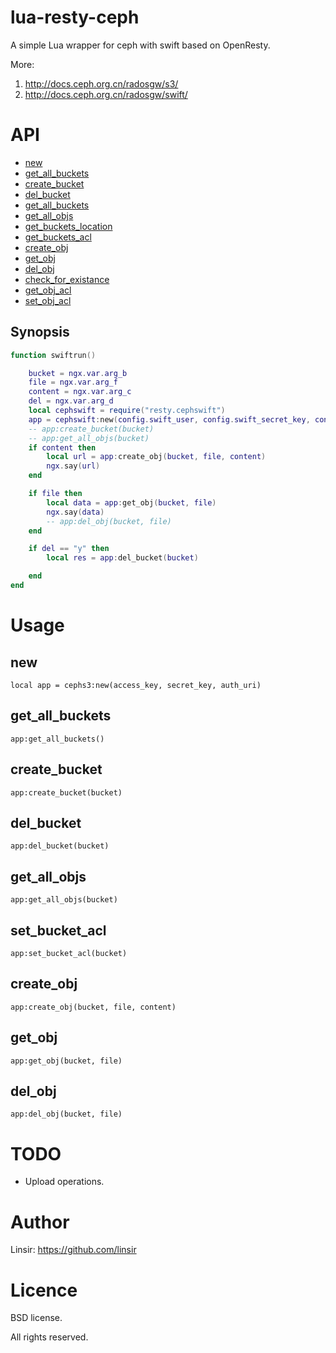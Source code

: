 # lua-resty-ceph

A simple Lua wrapper for ceph with swift based on OpenResty.

More: 

1. <http://docs.ceph.org.cn/radosgw/s3/>
2. <http://docs.ceph.org.cn/radosgw/swift/>


# API

* [new](#new)
* [get_all_buckets](#get_all_buckets)
* [create_bucket](#create_bucket)
* [del_bucket](#del_bucket)
* [get_all_buckets](#get_all_buckets)
* [get_all_objs](#get_all_objs)
* [get_buckets_location](#get_buckets_location)
* [get_buckets_acl](#get_buckets_acl)
* [create_obj](#create_obj)
* [get_obj](#get_obj)
* [del_obj](#del_obj)
* [check_for_existance](#check_for_existance)
* [get_obj_acl](#get_obj_acl)
* [set_obj_acl](#set_obj_acl)


## Synopsis

``` lua
function swiftrun()

    bucket = ngx.var.arg_b
    file = ngx.var.arg_f
    content = ngx.var.arg_c
    del = ngx.var.arg_d
    local cephswift = require("resty.cephswift")
    app = cephswift:new(config.swift_user, config.swift_secret_key, config.auth_uri)
    -- app:create_bucket(bucket)
    -- app:get_all_objs(bucket)
    if content then
        local url = app:create_obj(bucket, file, content)
        ngx.say(url)
    end

    if file then
        local data = app:get_obj(bucket, file)
        ngx.say(data)
        -- app:del_obj(bucket, file)
    end

    if del == "y" then
        local res = app:del_bucket(bucket)

    end
end

```

# Usage

## new

    local app = cephs3:new(access_key, secret_key, auth_uri)

## get_all_buckets

    app:get_all_buckets()

## create_bucket

    app:create_bucket(bucket)

## del_bucket

    app:del_bucket(bucket)

## get_all_objs

    app:get_all_objs(bucket)

## set_bucket_acl

    app:set_bucket_acl(bucket)

## create_obj

    app:create_obj(bucket, file, content)

## get_obj

    app:get_obj(bucket, file)

## del_obj

    app:del_obj(bucket, file)


# TODO

* Upload operations.

# Author

Linsir: <https://github.com/linsir>


# Licence

BSD license.

All rights reserved.
